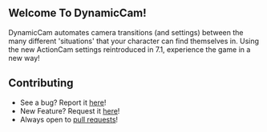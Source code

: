Welcome To DynamicCam!
---

DynamicCam automates camera transitions (and settings) between the many different 'situations' that your character can find themselves in. Using the new ActionCam settings reintroduced in 7.1, experience the game in a new way!

Contributing
---

* See a bug? Report it [here](https://github.com/Mpstark/DynamicCam/issues/new)!
* New Feature? Request it [here](https://github.com/Mpstark/DynamicCam/issues/new)!
* Always open to [pull requests](https://github.com/Mpstark/DynamicCam/pulls)!
